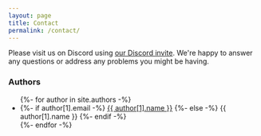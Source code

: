 ```yaml
---
layout: page
title: Contact
permalink: /contact/
---
```


Please visit us on Discord using [our Discord invite](https://discord.gg/tBrDG425qB).
We're happy to answer any questions or address any problems you might be having.

### Authors ###

<ul class="contact-list">
{%- for author in site.authors -%}
  <li class="p-name">
  {%- if author[1].email -%}
    <a class="u-email" href="mailto:{{ author[1].email }}">{{ author[1].name }}</a>
  {%- else -%}
    {{ author[1].name }}
  {%- endif -%}
  </li>
{%- endfor -%}
</ul>
